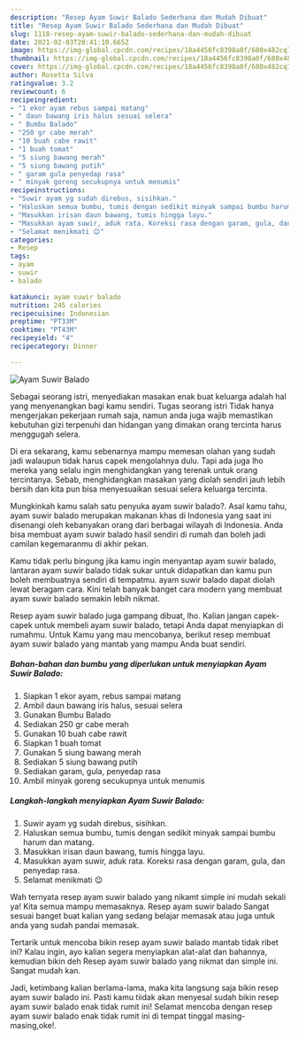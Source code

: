 ```yaml
---
description: "Resep Ayam Suwir Balado Sederhana dan Mudah Dibuat"
title: "Resep Ayam Suwir Balado Sederhana dan Mudah Dibuat"
slug: 1118-resep-ayam-suwir-balado-sederhana-dan-mudah-dibuat
date: 2021-02-03T20:41:10.665Z
image: https://img-global.cpcdn.com/recipes/18a4456fc8398a0f/680x482cq70/ayam-suwir-balado-foto-resep-utama.jpg
thumbnail: https://img-global.cpcdn.com/recipes/18a4456fc8398a0f/680x482cq70/ayam-suwir-balado-foto-resep-utama.jpg
cover: https://img-global.cpcdn.com/recipes/18a4456fc8398a0f/680x482cq70/ayam-suwir-balado-foto-resep-utama.jpg
author: Rosetta Silva
ratingvalue: 3.2
reviewcount: 6
recipeingredient:
- "1 ekor ayam rebus sampai matang"
- " daun bawang iris halus sesuai selera"
- " Bumbu Balado"
- "250 gr cabe merah"
- "10 buah cabe rawit"
- "1 buah tomat"
- "5 siung bawang merah"
- "5 siung bawang putih"
- " garam gula penyedap rasa"
- " minyak goreng secukupnya untuk menumis"
recipeinstructions:
- "Suwir ayam yg sudah direbus, sisihkan."
- "Haluskan semua bumbu, tumis dengan sedikit minyak sampai bumbu harum dan matang."
- "Masukkan irisan daun bawang, tumis hingga layu."
- "Masukkan ayam suwir, aduk rata. Koreksi rasa dengan garam, gula, dan penyedap rasa."
- "Selamat menikmati 😉"
categories:
- Resep
tags:
- ayam
- suwir
- balado

katakunci: ayam suwir balado 
nutrition: 245 calories
recipecuisine: Indonesian
preptime: "PT33M"
cooktime: "PT43M"
recipeyield: "4"
recipecategory: Dinner

---
```



![Ayam Suwir Balado](https://img-global.cpcdn.com/recipes/18a4456fc8398a0f/680x482cq70/ayam-suwir-balado-foto-resep-utama.jpg)

Sebagai seorang istri, menyediakan masakan enak buat keluarga adalah hal yang menyenangkan bagi kamu sendiri. Tugas seorang istri Tidak hanya mengerjakan pekerjaan rumah saja, namun anda juga wajib memastikan kebutuhan gizi terpenuhi dan hidangan yang dimakan orang tercinta harus menggugah selera.

Di era  sekarang, kamu sebenarnya mampu memesan olahan yang sudah jadi walaupun tidak harus capek mengolahnya dulu. Tapi ada juga lho mereka yang selalu ingin menghidangkan yang terenak untuk orang tercintanya. Sebab, menghidangkan masakan yang diolah sendiri jauh lebih bersih dan kita pun bisa menyesuaikan sesuai selera keluarga tercinta. 



Mungkinkah kamu salah satu penyuka ayam suwir balado?. Asal kamu tahu, ayam suwir balado merupakan makanan khas di Indonesia yang saat ini disenangi oleh kebanyakan orang dari berbagai wilayah di Indonesia. Anda bisa membuat ayam suwir balado hasil sendiri di rumah dan boleh jadi camilan kegemaranmu di akhir pekan.

Kamu tidak perlu bingung jika kamu ingin menyantap ayam suwir balado, lantaran ayam suwir balado tidak sukar untuk didapatkan dan kamu pun boleh membuatnya sendiri di tempatmu. ayam suwir balado dapat diolah lewat beragam cara. Kini telah banyak banget cara modern yang membuat ayam suwir balado semakin lebih nikmat.

Resep ayam suwir balado juga gampang dibuat, lho. Kalian jangan capek-capek untuk membeli ayam suwir balado, tetapi Anda dapat menyiapkan di rumahmu. Untuk Kamu yang mau mencobanya, berikut resep membuat ayam suwir balado yang mantab yang mampu Anda buat sendiri.

<!--inarticleads1-->

##### Bahan-bahan dan bumbu yang diperlukan untuk menyiapkan Ayam Suwir Balado:

1. Siapkan 1 ekor ayam, rebus sampai matang
1. Ambil  daun bawang iris halus, sesuai selera
1. Gunakan  Bumbu Balado
1. Sediakan 250 gr cabe merah
1. Gunakan 10 buah cabe rawit
1. Siapkan 1 buah tomat
1. Gunakan 5 siung bawang merah
1. Sediakan 5 siung bawang putih
1. Sediakan  garam, gula, penyedap rasa
1. Ambil  minyak goreng secukupnya untuk menumis




<!--inarticleads2-->

##### Langkah-langkah menyiapkan Ayam Suwir Balado:

1. Suwir ayam yg sudah direbus, sisihkan.
1. Haluskan semua bumbu, tumis dengan sedikit minyak sampai bumbu harum dan matang.
1. Masukkan irisan daun bawang, tumis hingga layu.
1. Masukkan ayam suwir, aduk rata. Koreksi rasa dengan garam, gula, dan penyedap rasa.
1. Selamat menikmati 😉




Wah ternyata resep ayam suwir balado yang nikamt simple ini mudah sekali ya! Kita semua mampu memasaknya. Resep ayam suwir balado Sangat sesuai banget buat kalian yang sedang belajar memasak atau juga untuk anda yang sudah pandai memasak.

Tertarik untuk mencoba bikin resep ayam suwir balado mantab tidak ribet ini? Kalau ingin, ayo kalian segera menyiapkan alat-alat dan bahannya, kemudian bikin deh Resep ayam suwir balado yang nikmat dan simple ini. Sangat mudah kan. 

Jadi, ketimbang kalian berlama-lama, maka kita langsung saja bikin resep ayam suwir balado ini. Pasti kamu tiidak akan menyesal sudah bikin resep ayam suwir balado enak tidak rumit ini! Selamat mencoba dengan resep ayam suwir balado enak tidak rumit ini di tempat tinggal masing-masing,oke!.

